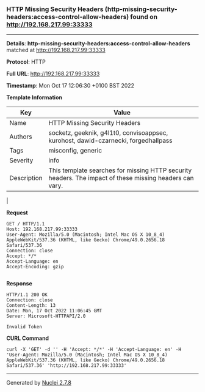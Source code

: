 ### HTTP Missing Security Headers (http-missing-security-headers:access-control-allow-headers) found on http://192.168.217.99:33333
---
**Details**: **http-missing-security-headers:access-control-allow-headers**  matched at http://192.168.217.99:33333

**Protocol**: HTTP

**Full URL**: http://192.168.217.99:33333

**Timestamp**: Mon Oct 17 12:06:30 +0100 BST 2022

**Template Information**

| Key | Value |
|---|---|
| Name | HTTP Missing Security Headers |
| Authors | socketz, geeknik, g4l1t0, convisoappsec, kurohost, dawid-czarnecki, forgedhallpass |
| Tags | misconfig, generic |
| Severity | info |
| Description | This template searches for missing HTTP security headers. The impact of these missing headers can vary.
 |

**Request**
```http
GET / HTTP/1.1
Host: 192.168.217.99:33333
User-Agent: Mozilla/5.0 (Macintosh; Intel Mac OS X 10_8_4) AppleWebKit/537.36 (KHTML, like Gecko) Chrome/49.0.2656.18 Safari/537.36
Connection: close
Accept: */*
Accept-Language: en
Accept-Encoding: gzip


```

**Response**
```http
HTTP/1.1 200 OK
Connection: close
Content-Length: 13
Date: Mon, 17 Oct 2022 11:06:45 GMT
Server: Microsoft-HTTPAPI/2.0

Invalid Token
```


**CURL Command**
```
curl -X 'GET' -d '' -H 'Accept: */*' -H 'Accept-Language: en' -H 'User-Agent: Mozilla/5.0 (Macintosh; Intel Mac OS X 10_8_4) AppleWebKit/537.36 (KHTML, like Gecko) Chrome/49.0.2656.18 Safari/537.36' 'http://192.168.217.99:33333'
```
---
Generated by [Nuclei 2.7.8](https://github.com/projectdiscovery/nuclei)